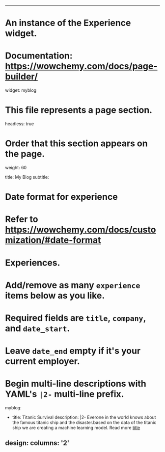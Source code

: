
---
# An instance of the Experience widget.
# Documentation: https://wowchemy.com/docs/page-builder/
widget: myblog

# This file represents a page section.
headless: true

# Order that this section appears on the page.
weight: 60

title: My Blog
subtitle:

# Date format for experience
#   Refer to https://wowchemy.com/docs/customization/#date-format


# Experiences.
#   Add/remove as many `experience` items below as you like.
#   Required fields are `title`, `company`, and `date_start`.
#   Leave `date_end` empty if it's your current employer.
#   Begin multi-line descriptions with YAML's `|2-` multi-line prefix.
myblog:
  - title: Titanic Survival
   description: |2-  Everone in the world knows about the famous titanic ship and the disaster.based on the data of the titanic ship we are creating a machine learning model. Read more [title](https://medium.com/@penintinarender/prediciting-the-survival-of-titanic-disaster-87f0cbc6e32f)    
        
        
  
design:
  columns: '2'
---
